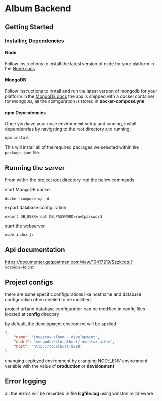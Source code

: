 # Album Backend

## Getting Started

### Installing Dependencies

#### Node 
Follow instructions to install the latest version of node for your platform in the [Node docs](https://nodejs.org/en/)
#### MongoDB

Follow instructions to install and run the latest version of mongodb for your platform in the [MongoDB docs](https://docs.mongodb.com/manual/installation/)
the app is shipped with a docker container for MongoDB, all the configuration is stored in **docker-compose.yml**
#### npm Dependencies

Once you have your node environment setup and running, install dependencies by navigating to the root directory and running:

```bash
npm install
```

This will install all of the required packages we selected within the `package.json` file.

## Running the server
From within the project root directory, run the below commands

start MongoDB docker
```
docker-compose up -d
```
export database configuration
```
export DB_USER=root DB_PASSWORD=rootpassword
```

start the webserver
```
node index.js
```

## Api documentation

https://documenter.getpostman.com/view/10417219/Szzkcctu?version=latest

## Project configs
there are some specific configurations like hostname and database configuration often needed to be modified. 

project url and database configuration can be modified in config files located at **config** directory

by default, the development enviroment will be applied

```json
{
    "name": "investax album - development",
    "dbUrl": "mongodb://localhost/investax_album",
    "host": "http://localhost:8888"
}
```

changing deployed environment by changing NODE_ENV environment variable with the value of **production** or **development**
## Error logging

all the errors will be recorded in file **logfile.log** using winston middleware

